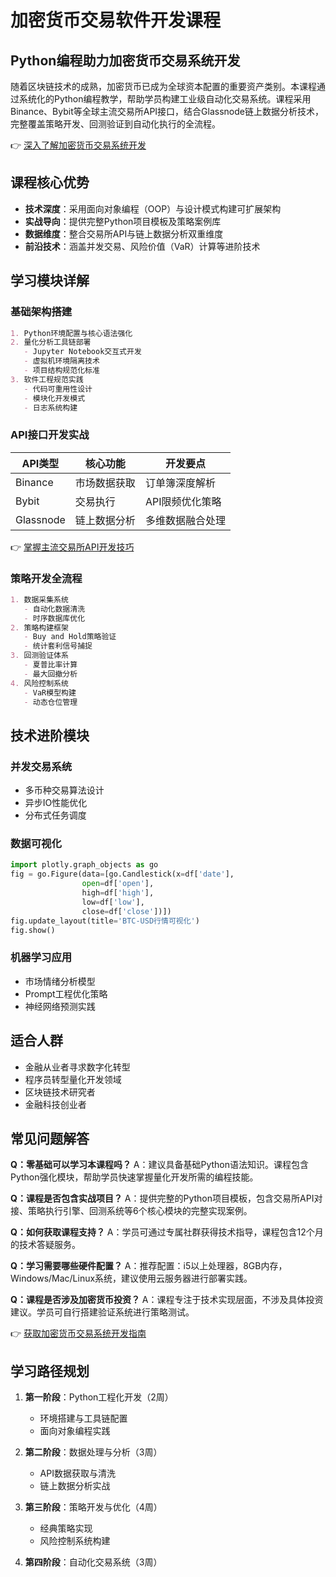 # 加密货币交易软件开发课程

## Python编程助力加密货币交易系统开发

随着区块链技术的成熟，加密货币已成为全球资本配置的重要资产类别。本课程通过系统化的Python编程教学，帮助学员构建工业级自动化交易系统。课程采用Binance、Bybit等全球主流交易所API接口，结合Glassnode链上数据分析技术，完整覆盖策略开发、回测验证到自动化执行的全流程。

👉 [深入了解加密货币交易系统开发](https://bit.ly/okx_welcome)

## 课程核心优势

- **技术深度**：采用面向对象编程（OOP）与设计模式构建可扩展架构
- **实战导向**：提供完整Python项目模板及策略案例库
- **数据维度**：整合交易所API与链上数据分析双重维度
- **前沿技术**：涵盖并发交易、风险价值（VaR）计算等进阶技术

## 学习模块详解

### 基础架构搭建
```markdown
1. Python环境配置与核心语法强化
2. 量化分析工具链部署
   - Jupyter Notebook交互式开发
   - 虚拟机环境隔离技术
   - 项目结构规范化标准
3. 软件工程规范实践
   - 代码可重用性设计
   - 模块化开发模式
   - 日志系统构建
```

### API接口开发实战
| API类型 | 核心功能 | 开发要点 |
|---------|----------|----------|
| Binance | 市场数据获取 | 订单簿深度解析 |
| Bybit   | 交易执行 | API限频优化策略 |
| Glassnode | 链上数据分析 | 多维数据融合处理 |

👉 [掌握主流交易所API开发技巧](https://bit.ly/okx_welcome)

### 策略开发全流程
```markdown
1. 数据采集系统
   - 自动化数据清洗
   - 时序数据库优化
2. 策略构建框架
   - Buy and Hold策略验证
   - 统计套利信号捕捉
3. 回测验证体系
   - 夏普比率计算
   - 最大回撤分析
4. 风险控制系统
   - VaR模型构建
   - 动态仓位管理
```

## 技术进阶模块

### 并发交易系统
- 多币种交易算法设计
- 异步IO性能优化
- 分布式任务调度

### 数据可视化
```python
import plotly.graph_objects as go
fig = go.Figure(data=[go.Candlestick(x=df['date'],
                open=df['open'],
                high=df['high'],
                low=df['low'],
                close=df['close'])])
fig.update_layout(title='BTC-USD行情可视化')
fig.show()
```

### 机器学习应用
- 市场情绪分析模型
- Prompt工程优化策略
- 神经网络预测实践

## 适合人群

- 金融从业者寻求数字化转型
- 程序员转型量化开发领域
- 区块链技术研究者
- 金融科技创业者

## 常见问题解答

**Q：零基础可以学习本课程吗？**
A：建议具备基础Python语法知识。课程包含Python强化模块，帮助学员快速掌握量化开发所需的编程技能。

**Q：课程是否包含实战项目？**
A：提供完整的Python项目模板，包含交易所API对接、策略执行引擎、回测系统等6个核心模块的完整实现案例。

**Q：如何获取课程支持？**
A：学员可通过专属社群获得技术指导，课程包含12个月的技术答疑服务。

**Q：学习需要哪些硬件配置？**
A：推荐配置：i5以上处理器，8GB内存，Windows/Mac/Linux系统，建议使用云服务器进行部署实践。

**Q：课程是否涉及加密货币投资？**
A：课程专注于技术实现层面，不涉及具体投资建议。学员可自行搭建验证系统进行策略测试。

👉 [获取加密货币交易系统开发指南](https://bit.ly/okx_welcome)

## 学习路径规划

1. **第一阶段**：Python工程化开发（2周）
   - 环境搭建与工具链配置
   - 面向对象编程实践

2. **第二阶段**：数据处理与分析（3周）
   - API数据获取与清洗
   - 链上数据分析实战

3. **第三阶段**：策略开发与优化（4周）
   - 经典策略实现
   - 风险控制系统构建

4. **第四阶段**：自动化交易系统（3周）